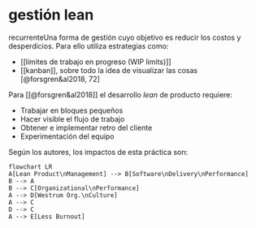 # gestión lean
recurrenteUna forma de gestión cuyo objetivo es reducir los costos y desperdicios. Para ello utiliza estrategias como:

- [[límites de trabajo en progreso (WIP limits)]]
- [[kanban]], sobre todo la idea de visualizar las cosas [@forsgren&al2018, 72]


Para [[@forsgren&al2018]] el desarrollo *lean* de producto requiere:

- Trabajar en bloques pequeños
- Hacer visible el flujo de trabajo
- Obtener e implementar retro del cliente
- Experimentación del equipo

Según los autores, los impactos de esta práctica son:

```mermaid
flowchart LR
A[Lean Product\nManagement] --> B[Software\nDelivery\nPerformance]
B --> A
B --> C[Organizational\nPerformance]
A --> D[Westrum Org.\nCulture]
A --> C
D --> C
A --> E[Less Burnout]
```

